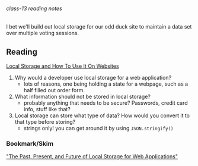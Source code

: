 ###### class-13 reading notes

I bet we'll build out local storage for our odd duck site to maintain a data set over multiple voting sessions.

## Reading

[Local Storage and How To Use It On Websites](https://www.smashingmagazine.com/2010/10/local-storage-and-how-to-use-it/)

1. Why would a developer use local storage for a web application?
    - lots of reasons, one being holding a state for a webpage, such as a half filled out order form.
1. What information should not be stored in local storage?
    - probably anything that needs to be secure? Passwords, credit card info, stuff like that?
1. Local storage can store what type of data? How would you convert it to that type before storing?
    - strings only! you can get around it by using `JSON.stringify()`

<!-- NOTE: "Videos" may not be relevant for every class. Omit this section or any of the sections below if you don't have anything for your students here -->
<!-- ## Videos -->

<!-- [Name of Video](https://linktovideohere) -->

<!-- Mix it up! Create the questions with pointed answers, fill in the blank, or opinion/open ended -->
<!-- 1. Question 1
1. Question 2
1. Question 3 -->

### Bookmark/Skim

["The Past, Present, and Future of Local Storage for Web Applications"](http://diveinto.html5doctor.com/storage.html)
